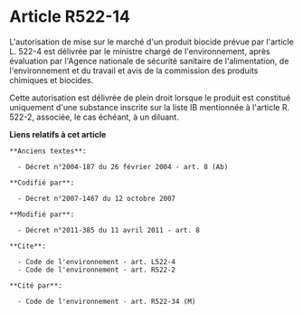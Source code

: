 # Article R522-14

L'autorisation de mise sur le marché d'un produit biocide prévue par l'article L. 522-4 est délivrée par le ministre chargé
de l'environnement, après évaluation par l'Agence nationale de sécurité sanitaire de l'alimentation, de l'environnement et du
travail et avis de la commission des produits chimiques et biocides. 

Cette autorisation est délivrée de plein droit lorsque le produit est constitué uniquement d'une substance inscrite sur la
liste IB mentionnée à l'article R. 522-2, associée, le cas échéant, à un diluant.

**Liens relatifs à cet article**

	**Anciens textes**:

	  - Décret n°2004-187 du 26 février 2004 - art. 8 (Ab)

	**Codifié par**:

	  - Décret n°2007-1467 du 12 octobre 2007

	**Modifié par**:

	  - Décret n°2011-385 du 11 avril 2011 - art. 8

	**Cite**:

	  - Code de l'environnement - art. L522-4
	  - Code de l'environnement - art. R522-2

	**Cité par**:

	  - Code de l'environnement - art. R522-34 (M)
